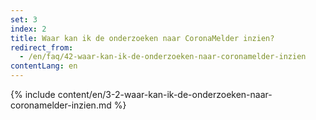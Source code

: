 ```yaml
---
set: 3
index: 2
title: Waar kan ik de onderzoeken naar CoronaMelder inzien?
redirect_from: 
  - /en/faq/42-waar-kan-ik-de-onderzoeken-naar-coronamelder-inzien
contentLang: en
---
```

{% include content/en/3-2-waar-kan-ik-de-onderzoeken-naar-coronamelder-inzien.md %}

